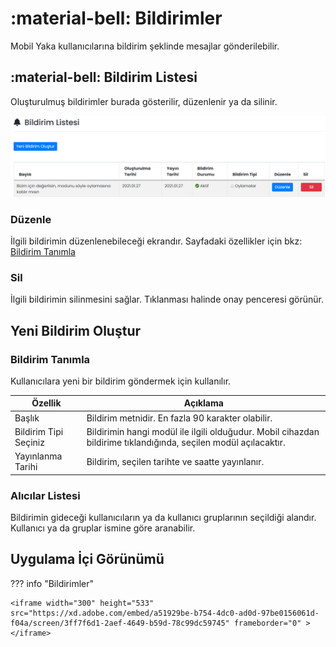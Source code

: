 # :material-bell: Bildirimler

Mobil Yaka kullanıcılarına bildirim şeklinde mesajlar gönderilebilir.
## :material-bell: Bildirim Listesi
Oluşturulmuş bildirimler burada gösterilir, düzenlenir ya da silinir.

![](./images/bildirimListesi.png)

### Düzenle

İlgili bildirimin düzenlenebileceği ekrandır. Sayfadaki özellikler için bkz: [Bildirim Tanımla](#bildirim-tanimla)

### Sil

İlgili bildirimin silinmesini sağlar. Tıklanması halinde onay penceresi görünür.

## Yeni Bildirim Oluştur

### <a name="bildirim-tanimla"></a>Bildirim Tanımla

Kullanıcılara yeni bir bildirim göndermek için kullanılır.

| Özellik               | Açıklama                                                     |
| --------------------- | ------------------------------------------------------------ |
| Başlık                | Bildirim metnidir. En fazla 90 karakter olabilir.            |
| Bildirim Tipi Seçiniz | Bildirimin hangi modül ile ilgili olduğudur. Mobil cihazdan bildirime tıklandığında, seçilen modül açılacaktır. |
| Yayınlanma Tarihi     | Bildirim, seçilen tarihte ve saatte yayınlanır.              |

### Alıcılar Listesi

Bildirimin gideceği kullanıcıların ya da kullanıcı gruplarının seçildiği alandır. Kullanıcı ya da gruplar ismine göre aranabilir.

## Uygulama İçi Görünümü

??? info "Bildirimler"

    <iframe width="300" height="533" src="https://xd.adobe.com/embed/a51929be-b754-4dc0-ad0d-97be0156061d-f04a/screen/3ff7f6d1-2aef-4649-b59d-78c99dc59745" frameborder="0" ></iframe>
